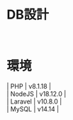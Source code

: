 # DB設計
![ER](/DB_ER_diagram.drawio.png)

# 環境
| PHP | v8.1.18 |  
| NodeJS | v18.12.0 |  
| Laravel | v10.8.0 |  
| MySQL | v14.14 |  